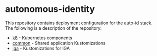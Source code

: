 # autonomous-identity

This repository contains deployment configuration for the auto-id stack.  The following is a description of the repository:

- [k8](k8/) - Kubernetes components
- [common](k8/common) - Shared application Kustomizations
- [iga](k8/iga) - Kustomizations for IGA
